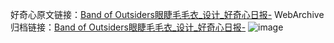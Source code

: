 好奇心原文链接：[Band of Outsiders眼睫毛毛衣_设计_好奇心日报-](https://www.qdaily.com/articles/2222.html)
WebArchive归档链接：[Band of Outsiders眼睫毛毛衣_设计_好奇心日报-](http://web.archive.org/web/20190623150955/https://www.qdaily.com/articles/2222.html)
![image](http://ww3.sinaimg.cn/large/007d5XDply1g3vbwpctxuj30u02o5wuh)